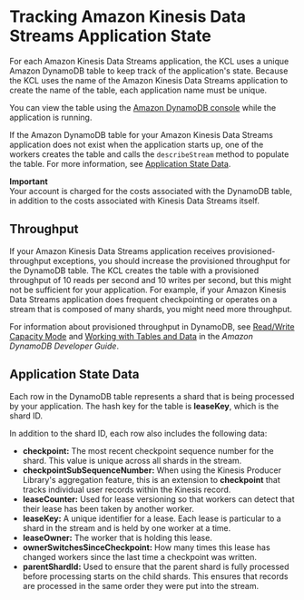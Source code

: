 # Tracking Amazon Kinesis Data Streams Application State

For each Amazon Kinesis Data Streams application, the KCL uses a unique Amazon DynamoDB table to keep track of the application's state. Because the KCL uses the name of the Amazon Kinesis Data Streams application to create the name of the table, each application name must be unique.

You can view the table using the [Amazon DynamoDB console](https://docs.aws.amazon.com/amazondynamodb/latest/developerguide/ConsoleDynamoDB.html) while the application is running.

If the Amazon DynamoDB table for your Amazon Kinesis Data Streams application does not exist when the application starts up, one of the workers creates the table and calls the `describeStream` method to populate the table. For more information, see [Application State Data](#kinesis-record-processor-ddb-table-contents).

**Important**  
 Your account is charged for the costs associated with the DynamoDB table, in addition to the costs associated with Kinesis Data Streams itself. 

## Throughput

If your Amazon Kinesis Data Streams application receives provisioned\-throughput exceptions, you should increase the provisioned throughput for the DynamoDB table. The KCL creates the table with a provisioned throughput of 10 reads per second and 10 writes per second, but this might not be sufficient for your application. For example, if your Amazon Kinesis Data Streams application does frequent checkpointing or operates on a stream that is composed of many shards, you might need more throughput.

For information about provisioned throughput in DynamoDB, see [Read/Write Capacity Mode](https://docs.aws.amazon.com/amazondynamodb/latest/developerguide/HowItWorks.ReadWriteCapacityMode.html) and [Working with Tables and Data](https://docs.aws.amazon.com/amazondynamodb/latest/developerguide/WorkingWithDDTables.html) in the *Amazon DynamoDB Developer Guide*.

## Application State Data

Each row in the DynamoDB table represents a shard that is being processed by your application. The hash key for the table is **leaseKey**, which is the shard ID.

In addition to the shard ID, each row also includes the following data:

+ **checkpoint:** The most recent checkpoint sequence number for the shard. This value is unique across all shards in the stream.
+ **checkpointSubSequenceNumber:** When using the Kinesis Producer Library's aggregation feature, this is an extension to **checkpoint** that tracks individual user records within the Kinesis record.
+ **leaseCounter:** Used for lease versioning so that workers can detect that their lease has been taken by another worker.
+ **leaseKey:** A unique identifier for a lease. Each lease is particular to a shard in the stream and is held by one worker at a time.
+ **leaseOwner:** The worker that is holding this lease.
+ **ownerSwitchesSinceCheckpoint:** How many times this lease has changed workers since the last time a checkpoint was written.
+ **parentShardId:** Used to ensure that the parent shard is fully processed before processing starts on the child shards. This ensures that records are processed in the same order they were put into the stream.